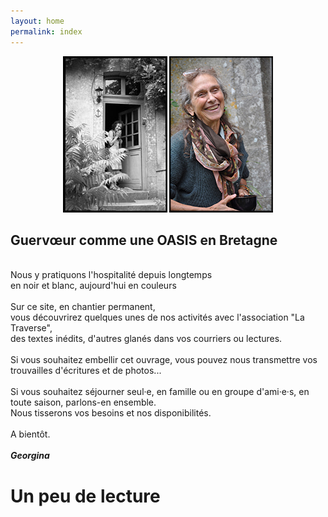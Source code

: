 ```yaml
---
layout: home
permalink: index
---
```

<p align="center">
 <img src="assets/img/georgina-nb.jpg" alt="Georgina" />
 <img src="assets/img/georgina-coul.jpg" alt="Georgina" />
<p>
 
<h2>Guervœur comme une OASIS en Bretagne</h2>
<br>
Nous y pratiquons l'hospitalité depuis longtemps<br>
en noir et blanc, aujourd'hui en couleurs<br>
<br>
Sur ce site, en chantier permanent,<br>
vous découvrirez quelques unes de nos activités avec l'association "La Traverse",<br>
des textes inédits, d'autres glanés dans vos courriers ou lectures.<br>
<br>
Si vous souhaitez embellir cet ouvrage, vous pouvez nous transmettre vos trouvailles d'écritures et de photos...<br>
<br>
Si vous souhaitez séjourner seul&middot;e, en famille ou en groupe d'ami&middot;e&middot;s, en toute saison, parlons-en ensemble.<br>
Nous tisserons vos besoins et nos disponibilités.<br>
<br>A bientôt.<br>
<br>
<strong><em>Georgina</em></strong>
</p>
<h1>Un peu de lecture</h1>
